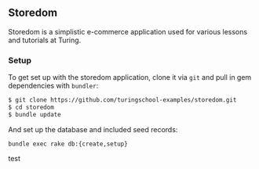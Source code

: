 ## Storedom

Storedom is a simplistic e-commerce application used for various lessons and tutorials at Turing.

### Setup

To get set up with the storedom application, clone it
via `git` and pull in gem dependencies with `bundler`:

```sh
$ git clone https://github.com/turingschool-examples/storedom.git
$ cd storedom
$ bundle update
```

And set up the database and included seed records:

```
bundle exec rake db:{create,setup}
```
test
